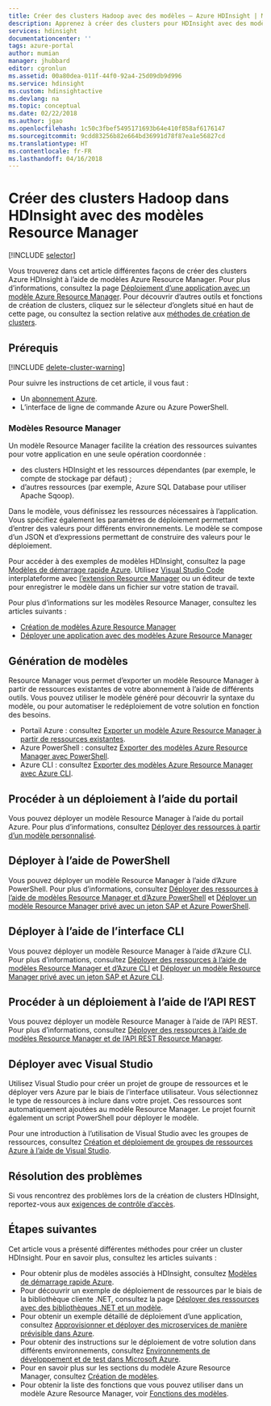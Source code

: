 ```yaml
---
title: Créer des clusters Hadoop avec des modèles – Azure HDInsight | Microsoft Docs
description: Apprenez à créer des clusters pour HDInsight avec des modèles Resource Manager.
services: hdinsight
documentationcenter: ''
tags: azure-portal
author: mumian
manager: jhubbard
editor: cgronlun
ms.assetid: 00a80dea-011f-44f0-92a4-25d09db9d996
ms.service: hdinsight
ms.custom: hdinsightactive
ms.devlang: na
ms.topic: conceptual
ms.date: 02/22/2018
ms.author: jgao
ms.openlocfilehash: 1c50c3fbef5495171693b64e410f858af6176147
ms.sourcegitcommit: 9cdd83256b82e664bd36991d78f87ea1e56827cd
ms.translationtype: HT
ms.contentlocale: fr-FR
ms.lasthandoff: 04/16/2018
---
```

# <a name="create-hadoop-clusters-in-hdinsight-by-using-resource-manager-templates"></a>Créer des clusters Hadoop dans HDInsight avec des modèles Resource Manager
[!INCLUDE [selector](../../includes/hdinsight-create-linux-cluster-selector.md)]

Vous trouverez dans cet article différentes façons de créer des clusters Azure HDInsight à l’aide de modèles Azure Resource Manager. Pour plus d’informations, consultez la page [Déploiement d’une application avec un modèle Azure Resource Manager](../azure-resource-manager/resource-group-template-deploy.md). Pour découvrir d’autres outils et fonctions de création de clusters, cliquez sur le sélecteur d’onglets situé en haut de cette page, ou consultez la section relative aux [méthodes de création de clusters](hdinsight-hadoop-provision-linux-clusters.md#cluster-setup-methods).

## <a name="prerequisites"></a>Prérequis

[!INCLUDE [delete-cluster-warning](../../includes/hdinsight-delete-cluster-warning.md)]

Pour suivre les instructions de cet article, il vous faut :

* Un [abonnement Azure](https://azure.microsoft.com/documentation/videos/get-azure-free-trial-for-testing-hadoop-in-hdinsight/).
* L’interface de ligne de commande Azure ou Azure PowerShell.

### <a name="resource-manager-templates"></a>Modèles Resource Manager
Un modèle Resource Manager facilite la création des ressources suivantes pour votre application en une seule opération coordonnée :
* des clusters HDInsight et les ressources dépendantes (par exemple, le compte de stockage par défaut) ;
* d’autres ressources (par exemple, Azure SQL Database pour utiliser Apache Sqoop).

Dans le modèle, vous définissez les ressources nécessaires à l’application. Vous spécifiez également les paramètres de déploiement permettant d’entrer des valeurs pour différents environnements. Le modèle se compose d’un JSON et d’expressions permettant de construire des valeurs pour le déploiement.

Pour accéder à des exemples de modèles HDInsight, consultez la page [Modèles de démarrage rapide Azure](https://azure.microsoft.com/resources/templates/?term=hdinsight). Utilisez [Visual Studio Code](https://code.visualstudio.com/#alt-downloads) interplateforme avec [l’extension Resource Manager](https://marketplace.visualstudio.com/items?itemName=msazurermtools.azurerm-vscode-tools) ou un éditeur de texte pour enregistrer le modèle dans un fichier sur votre station de travail. 

Pour plus d’informations sur les modèles Resource Manager, consultez les articles suivants :

* [Création de modèles Azure Resource Manager](../azure-resource-manager/resource-group-authoring-templates.md)
* [Déployer une application avec des modèles Azure Resource Manager](../azure-resource-manager/resource-group-template-deploy.md)

## <a name="generate-templates"></a>Génération de modèles

Resource Manager vous permet d’exporter un modèle Resource Manager à partir de ressources existantes de votre abonnement à l’aide de différents outils. Vous pouvez utiliser le modèle généré pour découvrir la syntaxe du modèle, ou pour automatiser le redéploiement de votre solution en fonction des besoins.

- Portail Azure : consultez [Exporter un modèle Azure Resource Manager à partir de ressources existantes](../azure-resource-manager/resource-manager-export-template.md).
- Azure PowerShell : consultez [Exporter des modèles Azure Resource Manager avec PowerShell](../azure-resource-manager/resource-manager-export-template-powershell.md).
- Azure CLI : consultez [Exporter des modèles Azure Resource Manager avec Azure CLI](../azure-resource-manager/resource-manager-export-template-cli.md).


## <a name="deploy-using-the-portal"></a>Procéder à un déploiement à l’aide du portail

Vous pouvez déployer un modèle Resource Manager à l’aide du portail Azure. Pour plus d’informations, consultez [Déployer des ressources à partir d’un modèle personnalisé](../azure-resource-manager/resource-group-template-deploy-portal.md#deploy-resources-from-custom-template).

## <a name="deploy-using-powershell"></a>Déployer à l’aide de PowerShell

Vous pouvez déployer un modèle Resource Manager à l’aide d’Azure PowerShell. Pour plus d’informations, consultez [Déployer des ressources à l’aide de modèles Resource Manager et d’Azure PowerShell](../azure-resource-manager/resource-group-template-deploy.md) et [Déployer un modèle Resource Manager privé avec un jeton SAP et Azure PowerShell](../azure-resource-manager/resource-manager-powershell-sas-token.md).

## <a name="deploy-using-cli"></a>Déployer à l’aide de l’interface CLI

Vous pouvez déployer un modèle Resource Manager à l’aide d’Azure CLI. Pour plus d’informations, consultez [Déployer des ressources à l’aide de modèles Resource Manager et d’Azure CLI](../azure-resource-manager/resource-group-template-deploy-cli.md) et [Déployer un modèle Resource Manager privé avec un jeton SAP et Azure CLI](../azure-resource-manager/resource-manager-cli-sas-token.md).

## <a name="deploy-using-the-rest-api"></a>Procéder à un déploiement à l’aide de l’API REST
Vous pouvez déployer un modèle Resource Manager à l’aide de l’API REST. Pour plus d’informations, consultez [Déployer des ressources à l’aide de modèles Resource Manager et de l’API REST Resource Manager](../azure-resource-manager/resource-group-template-deploy-rest.md).

## <a name="deploy-with-visual-studio"></a>Déployer avec Visual Studio
 Utilisez Visual Studio pour créer un projet de groupe de ressources et le déployer vers Azure par le biais de l’interface utilisateur. Vous sélectionnez le type de ressources à inclure dans votre projet. Ces ressources sont automatiquement ajoutées au modèle Resource Manager. Le projet fournit également un script PowerShell pour déployer le modèle.

Pour une introduction à l’utilisation de Visual Studio avec les groupes de ressources, consultez [Création et déploiement de groupes de ressources Azure à l’aide de Visual Studio](../azure-resource-manager/vs-azure-tools-resource-groups-deployment-projects-create-deploy.md).

## <a name="troubleshoot"></a>Résolution des problèmes

Si vous rencontrez des problèmes lors de la création de clusters HDInsight, reportez-vous aux [exigences de contrôle d’accès](hdinsight-administer-use-portal-linux.md#create-clusters).

## <a name="next-steps"></a>Étapes suivantes
Cet article vous a présenté différentes méthodes pour créer un cluster HDInsight. Pour en savoir plus, consultez les articles suivants :

* Pour obtenir plus de modèles associés à HDInsight, consultez [Modèles de démarrage rapide Azure](https://azure.microsoft.com/resources/templates/?term=hdinsight).
* Pour découvrir un exemple de déploiement de ressources par le biais de la bibliothèque cliente .NET, consultez la page [Déployer des ressources avec des bibliothèques .NET et un modèle](../virtual-machines/windows/csharp-template.md?toc=%2fazure%2fvirtual-machines%2fwindows%2ftoc.json).
* Pour obtenir un exemple détaillé de déploiement d’une application, consultez [Approvisionner et déployer des microservices de manière prévisible dans Azure](../app-service/app-service-deploy-complex-application-predictably.md).
* Pour obtenir des instructions sur le déploiement de votre solution dans différents environnements, consultez [Environnements de développement et de test dans Microsoft Azure](../solution-dev-test-environments.md).
* Pour en savoir plus sur les sections du modèle Azure Resource Manager, consultez [Création de modèles](../azure-resource-manager/resource-group-authoring-templates.md).
* Pour obtenir la liste des fonctions que vous pouvez utiliser dans un modèle Azure Resource Manager, voir [Fonctions des modèles](../azure-resource-manager/resource-group-template-functions.md).
